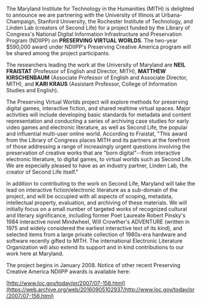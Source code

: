 The Maryland Institute for Technology in the Humanities (MITH) is delighted to announce we are partnering with the University of Illinois at Urbana-Champaign, Stanford University, the Rochester Institute of Technology, and Linden Lab (creators of Second Life) for a project funded by the Library of Congress's National Digital Information Infrastructure and Preservation Program (NDIIPP) on **PRESERVING VIRTUAL WORLDS**. The two-year \$590,000 award under NDIIPP's Preserving Creative America program will be shared among the project participants.

The researchers leading the work at the University of Maryland are **NEIL FRAISTAT** (Professor of English and Director, MITH), **MATTHEW KIRSCHENBAUM** (Associate Professor of English and Associate Director, MITH), and **KARI KRAUS** (Assistant Professor, College of Information Studies and English).

The Preserving Virtual Worlds project will explore methods for preserving digital games, interactive fiction, and shared realtime virtual spaces. Major activities will include developing basic standards for metadata and content representation and conducting a series of archiving case studies for early video games and electronic literature, as well as Second Life, the popular and influential multi-user online world. According to Fraistat, "This award from the Library of Congress places MITH and its partners at the forefront of those addressing a range of increasingly urgent questions involving the preservation of creative works that are "born digital"--from interactive electronic literature, to digital games, to virtual worlds such as Second Life. We are especially pleased to have as an industry partner, Linden Lab, the creator of Second Life itself."

In addition to contributing to the work on Second Life, Maryland will take the lead on interactive fiction/electronic literature as a sub-domain of the project, and will be occupied with all aspects of scoping, metadata, intellectual property, evaluation, and archiving of these materials. We will initially focus on a small number of targeted works of recognized cultural and literary significance, including former Poet Laureate Robert Pinsky's 1984 interactive novel Mindwheel, Will Crowther's ADVENTURE (written in 1975 and widely considered the earliest interactive text of its kind), and selected items from a large private collection of 1980s-era hardware and software recently gifted to MITH. The international Electronic Literature Organization will also extend its support and in kind contributions to our work here at Maryland.

The project begins in January 2008. Notice of other recent Preserving Creative America NDIIPP awards is available here:

[http://www.loc.gov/today/pr/2007/07-156.html](https://web.archive.org/web/20160905102937/http://www.loc.gov/today/pr/2007/07-156.html)
